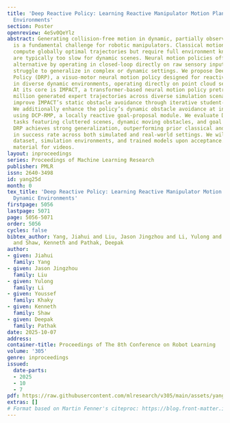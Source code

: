 ```yaml
---
title: 'Deep Reactive Policy: Learning Reactive Manipulator Motion Planning for Dynamic
  Environments'
section: Poster
openreview: 4eSv0QeYlz
abstract: Generating collision-free motion in dynamic, partially observable environments
  is a fundamental challenge for robotic manipulators. Classical motion planners can
  compute globally optimal trajectories but require full environment knowledge and
  are typically too slow for dynamic scenes. Neural motion policies offer a promising
  alternative by operating in closed-loop directly on raw sensory inputs but often
  struggle to generalize in complex or dynamic settings. We propose Deep Reactive
  Policy (DRP), a visuo-motor neural motion policy designed for reactive motion generation
  in diverse dynamic environments, operating directly on point cloud sensory input.
  At its core is IMPACT, a transformer-based neural motion policy pretrained on 10
  million generated expert trajectories across diverse simulation scenarios. We further
  improve IMPACT’s static obstacle avoidance through iterative student-teacher finetuning.
  We additionally enhance the policy’s dynamic obstacle avoidance at inference time
  using DCP-RMP, a locally reactive goal-proposal module. We evaluate DRP on challenging
  tasks featuring cluttered scenes, dynamic moving obstacles, and goal obstructions.
  DRP achieves strong generalization, outperforming prior classical and neural methods
  in success rate across both simulated and real-world settings. We will release the
  dataset, simulation environments, and trained models upon acceptance. Refer to supplementary
  material for videos.
layout: inproceedings
series: Proceedings of Machine Learning Research
publisher: PMLR
issn: 2640-3498
id: yang25d
month: 0
tex_title: 'Deep Reactive Policy: Learning Reactive Manipulator Motion Planning for
  Dynamic Environments'
firstpage: 5056
lastpage: 5071
page: 5056-5071
order: 5056
cycles: false
bibtex_author: Yang, Jiahui and Liu, Jason Jingzhou and Li, Yulong and Khaky, Youssef
  and Shaw, Kenneth and Pathak, Deepak
author:
- given: Jiahui
  family: Yang
- given: Jason Jingzhou
  family: Liu
- given: Yulong
  family: Li
- given: Youssef
  family: Khaky
- given: Kenneth
  family: Shaw
- given: Deepak
  family: Pathak
date: 2025-10-07
address:
container-title: Proceedings of The 8th Conference on Robot Learning
volume: '305'
genre: inproceedings
issued:
  date-parts:
  - 2025
  - 10
  - 7
pdf: https://raw.githubusercontent.com/mlresearch/v305/main/assets/yang25d/yang25d.pdf
extras: []
# Format based on Martin Fenner's citeproc: https://blog.front-matter.io/posts/citeproc-yaml-for-bibliographies/
---
```

